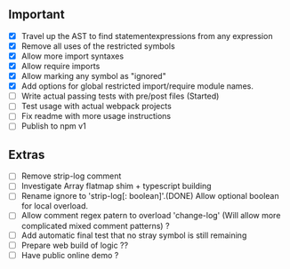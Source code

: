 Important
-----------

- [X] Travel up the AST to find statementexpressions from any expression
- [X] Remove all uses of the restricted symbols
- [X] Allow more import syntaxes
- [X] Allow require imports 
- [X] Allow marking any symbol as "ignored"
- [X] Add options for global restricted import/require module names.
- [ ] Write actual passing tests with pre/post files (Started)
- [ ] Test usage with actual webpack projects
- [ ] Fix readme with more usage instructions
- [ ] Publish to npm v1

Extras
---------

- [ ] Remove strip-log comment
- [ ] Investigate Array flatmap shim + typescript building 
- [ ] Rename ignore to 'strip-log[: boolean]'.(DONE) Allow optional boolean for local overload.
- [ ] Allow comment regex patern to overload 'change-log' (Will allow more complicated mixed comment patterns) ?
- [ ] Add automatic final test that no stray symbol is still remaining
- [ ] Prepare web build of logic ??
- [ ] Have public online demo ?